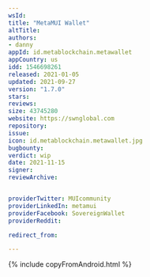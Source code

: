 ```yaml
---
wsId: 
title: "MetaMUI Wallet"
altTitle: 
authors:
- danny
appId: id.metablockchain.metawallet
appCountry: us
idd: 1546698261
released: 2021-01-05
updated: 2021-09-27
version: "1.7.0"
stars: 
reviews: 
size: 43745280
website: https://swnglobal.com
repository: 
issue: 
icon: id.metablockchain.metawallet.jpg
bugbounty: 
verdict: wip
date: 2021-11-15
signer: 
reviewArchive:


providerTwitter: MUIcommunity
providerLinkedIn: metamui
providerFacebook: SovereignWallet
providerReddit: 

redirect_from:

---
```


{% include copyFromAndroid.html %}
